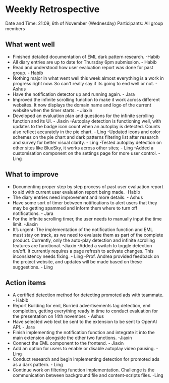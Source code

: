 # Weekly Retrospective 
Date and Time: 21:09, 6th of November (Wednesday) 
Participants: All group members 

## What went well 
- Finished detailed documentation of EML dark pattern research. -Habib 
- All diary entries are up to date for Thursday 6pm submission. - Habib 
- Read and understood how user evaluation report was done for past group. - Habib 
- Nothing major in what went well this week almost everything is a work in progress right now. So can't really say if its going to end well or not. - Ashus
- Have the notification detector up and running again. - Jara
- Improved the infinite scrolling function to make it work across different websites. It now displays the domain name and logo of the 
  current website when the timer starts. - Jiaxin
- Developed an evaluation plan and questions for the infinite scrolling function and its UI. - Jiaxin
-Autoplay detection is functioning well, with updates to the badge icon count when an autoplay is detected. Counts also reflect accurately in the pie chart. - Ling
-Updated icons and color schemes on the pie chart and dark patterns filtering list after research and survey for better visual clarity. - Ling
-Tested autoplay detection on other sites like BlueSky, it works across other sites; - Ling
-Added a customisation component on the settings page for more user control. - Ling
## What to improve 
- Documenting proper step by step process of past user evaluation report to aid with current user evaluation report being made. -Habib
- The diary entries need improvement and more details. - Ashus
- Have some sort of timer between notifications to alert users that they may be getting spammed and inform them where to turn off notifications. - Jara
- For the infinite scrolling timer, the user needs to manually input the time limit. -Jiaxin
- It’s urgent: The implementation of the notification function and EML must stay on track, as we need to evaluate them as part of the complete product. Currently, only the auto-play detection and infinite scrolling features are functional. -Jiaxin
-Added a switch to toggle detection on/off. It currently requires a page refresh to activate changes. This inconsistency needs fixing. - Ling
-Prof. Andrea provided feedback on the project website, and updates will be made based on these suggestions. - Ling
## Action items 
- A certified detection method for detecting promoted ads with teammate. - Habib 
- Report Building for eml, Burried advertisements tag detection, eml completion, getting everything ready in time to conduct evaluation for the presentation on 14th november. - Ashus
- Have selected web text be sent to the extension to be sent to OpenAI API. - Jara
- Finish implementing the notification function and integrate it into the main extension alongside the other two functions. -Jiaxin
- Connect the EML component to the frontend. - Jiaxin
- Add an option for users to enable or disable autoplay video pausing. - Ling
- Conduct research and begin implementing detection for promoted ads as a dark pattern. - Ling
- Continue work on filtering function implementation. Challenge is the communication between background file and content-scripts files. -Ling
